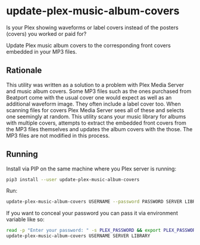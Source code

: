 # update-plex-music-album-covers

Is your Plex showing waveforms or label covers instead of the posters (covers) you worked or paid for?

Update Plex music album covers to the corresponding front covers embedded in your MP3 files.

## Rationale

This utility was written as a solution to a problem with Plex Media Server and music album covers.
Some MP3 files such as the ones purchased from Beatport come with the usual cover one would expect
as well as an additional waveform image. They often include a label cover too.
When scanning files for covers Plex Media Server sees all of these and selects one seemingly
at random. This utility scans your music library for albums with multiple covers, attempts
to extract the embedded front covers from the MP3 files themselves and updates the album
covers with the those. The MP3 files are not modified in this process.

## Running

Install via PIP on the same machine where you Plex server is running:
```bash
pip3 install --user update-plex-music-album-covers
```

Run:
```bash
update-plex-music-album-covers USERNAME --password PASSWORD SERVER LIBRARY
```

If you want to conceal your password you can pass it via environment variable like so:
```bash
read -p "Enter your password: " -s PLEX_PASSWORD && export PLEX_PASSWORD
update-plex-music-album-covers USERNAME SERVER LIBRARY
```
